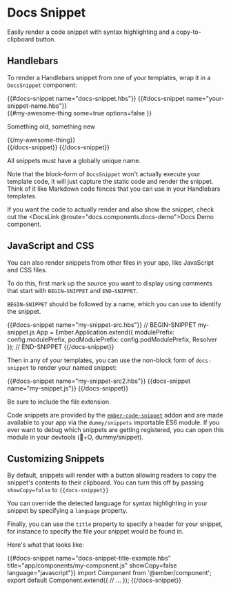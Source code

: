 # Docs Snippet

Easily render a code snippet with syntax highlighting and a copy-to-clipboard button.

## Handlebars

To render a Handlebars snippet from one of your templates, wrap it in a `DocsSnippet` component:

<div class="docs-my-8">
  {{#docs-snippet name="docs-snippet.hbs"}}
    {{#docs-snippet name="your-snippet-name.hbs"}}
      <div id="foo">
        {{#my-awesome-thing
          some=true
          options=false
        }}
          <p>Something old, something new</p>
        {{/my-awesome-thing}}
      </div>
    {{/docs-snippet}}
  {{/docs-snippet}}
</div>

All snippets must have a globally unique name.

Note that the block-form of `DocsSnippet` won't actually execute your template code, it will just capture the static code and render the snippet. Think of it like Markdown code fences that you can use in your Handlebars templates.

If you want the code to actually render and also show the snippet, check out the <DocsLink  @route="docs.components.docs-demo">Docs Demo component</DocsLink>.

## JavaScript and CSS

You can also render snippets from other files in your app, like JavaScript and CSS files.

To do this, first mark up the source you want to display using comments that start with `BEGIN—SNIPPET` and `END—SNIPPET`.

`BEGIN—SNIPPET` should be followed by a name, which you can use to identify the snippet.

<div class="docs-my-8">
  {{#docs-snippet name="my-snippet-src.hbs"}}
    // BEGIN-SNIPPET my-snippet.js
    App = Ember.Application.extend({
      modulePrefix: config.modulePrefix,
      podModulePrefix: config.podModulePrefix,
      Resolver
    });
    // END-SNIPPET
  {{/docs-snippet}}
</div>

Then in any of your templates, you can use the non-block form of `docs-snippet` to render your named snippet:

<div class="docs-my-8">
  {{#docs-snippet name="my-snippet-src2.hbs"}}
    {{docs-snippet name="my-snippet.js"}}
  {{/docs-snippet}}
</div>

Be sure to include the file extension.

Code snippets are provided by the [`ember-code-snippet`](https://github.com/ef4/ember-code-snippet) addon and are made available to your app via the `dummy/snippets` importable ES6 module. If you ever want to debug which snippets are getting registered, you can open this module in your devtools (+O, dummy/snippet).

## Customizing Snippets

By default, snippets will render with a button allowing readers to copy the snippet's contents to their clipboard. You can turn this off by passing `showCopy=false` to `{{docs-snippet}}`

You can override the detected language for syntax highlighting in your snippet by specifying a `language` property.

Finally, you can use the `title` property to specify a header for your snippet, for instance to specify the file your snippet would be found in.

Here's what that looks like:

<div class="docs-my-8">
  {{#docs-snippet name="docs-snippet-title-example.hbs" title="app/components/my-component.js" showCopy=false language="javascript"}}
    import Component from '@ember/component';
    export default Component.extend({
      // ...
    });
  {{/docs-snippet}}
</div>

